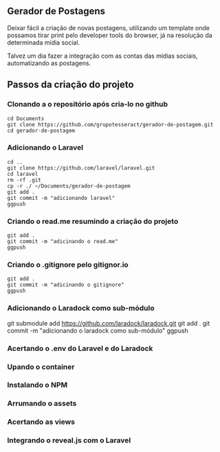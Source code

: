 ## Gerador de Postagens

Deixar fácil a criação de novas postagens, utilizando um template onde possamos tirar print pelo developer tools do browser, já na resolução da determinada mídia social.

Talvez um dia fazer a integração com as contas das mídias sociais, automatizando as postagens.

## Passos da criação do projeto

### Clonando a o repositório após cria-lo no github
```
cd Documents
git clone https://github.com/grupotesseract/gerador-de-postagem.git
cd gerador-de-postagem
```

### Adicionando o Laravel
```
cd ..
git clone https://github.com/laravel/laravel.git
cd laravel
rm -rf .git
cp -r ./ ~/Documents/gerador-de-postagem
git add .
git commit -m "adicionando laravel"
ggpush
```

### Criando o read.me resumindo a criação do projeto
```
git add .
git commit -m "adicinando o read.me"
ggpush
```

### Criando o .gitignore pelo gitignor.io
```
git add .
git commit -m "adicinando o gitignore"
ggpush
```

### Adicionando o Laradock como sub-módulo
git submodule add https://github.com/laradock/laradock.git
git add .
git commit -m "adicionando o laradock como sub-módulo"
ggpush

### Acertando o .env do Laravel e do Laradock

### Upando o container

### Instalando o NPM

### Arrumando o assets

### Acertando as views

### Integrando o reveal.js com o Laravel